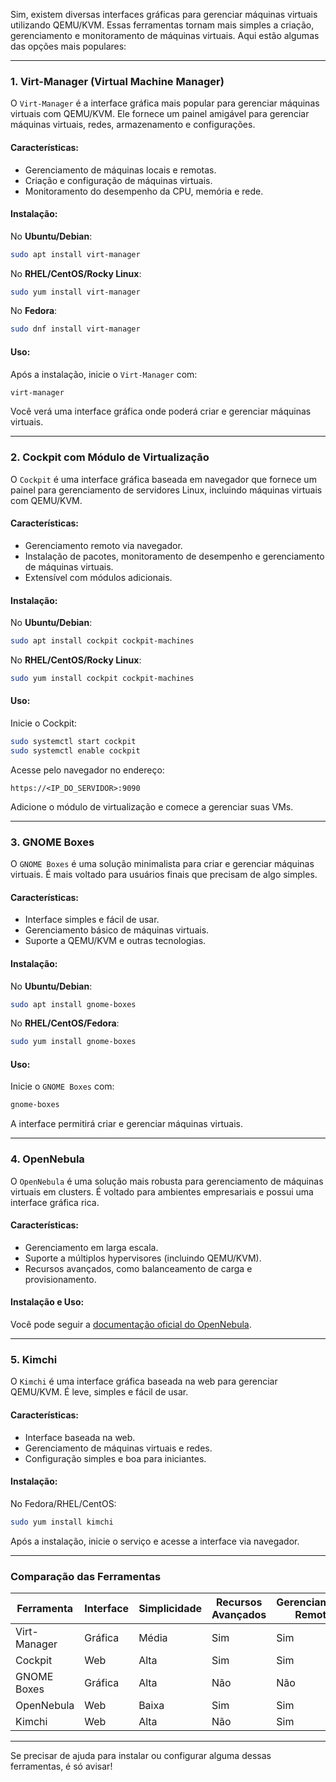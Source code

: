Sim, existem diversas interfaces gráficas para gerenciar máquinas virtuais utilizando QEMU/KVM. Essas ferramentas tornam mais simples a criação, gerenciamento e monitoramento de máquinas virtuais. Aqui estão algumas das opções mais populares:

---

### **1. Virt-Manager (Virtual Machine Manager)**
O `Virt-Manager` é a interface gráfica mais popular para gerenciar máquinas virtuais com QEMU/KVM. Ele fornece um painel amigável para gerenciar máquinas virtuais, redes, armazenamento e configurações.

#### **Características**:
- Gerenciamento de máquinas locais e remotas.
- Criação e configuração de máquinas virtuais.
- Monitoramento do desempenho da CPU, memória e rede.

#### **Instalação**:
No **Ubuntu/Debian**:
```bash
sudo apt install virt-manager
```

No **RHEL/CentOS/Rocky Linux**:
```bash
sudo yum install virt-manager
```

No **Fedora**:
```bash
sudo dnf install virt-manager
```

#### **Uso**:
Após a instalação, inicie o `Virt-Manager` com:
```bash
virt-manager
```
Você verá uma interface gráfica onde poderá criar e gerenciar máquinas virtuais.

---

### **2. Cockpit com Módulo de Virtualização**
O `Cockpit` é uma interface gráfica baseada em navegador que fornece um painel para gerenciamento de servidores Linux, incluindo máquinas virtuais com QEMU/KVM.

#### **Características**:
- Gerenciamento remoto via navegador.
- Instalação de pacotes, monitoramento de desempenho e gerenciamento de máquinas virtuais.
- Extensível com módulos adicionais.

#### **Instalação**:
No **Ubuntu/Debian**:
```bash
sudo apt install cockpit cockpit-machines
```

No **RHEL/CentOS/Rocky Linux**:
```bash
sudo yum install cockpit cockpit-machines
```

#### **Uso**:
Inicie o Cockpit:
```bash
sudo systemctl start cockpit
sudo systemctl enable cockpit
```
Acesse pelo navegador no endereço:
```
https://<IP_DO_SERVIDOR>:9090
```

Adicione o módulo de virtualização e comece a gerenciar suas VMs.

---

### **3. GNOME Boxes**
O `GNOME Boxes` é uma solução minimalista para criar e gerenciar máquinas virtuais. É mais voltado para usuários finais que precisam de algo simples.

#### **Características**:
- Interface simples e fácil de usar.
- Gerenciamento básico de máquinas virtuais.
- Suporte a QEMU/KVM e outras tecnologias.

#### **Instalação**:
No **Ubuntu/Debian**:
```bash
sudo apt install gnome-boxes
```

No **RHEL/CentOS/Fedora**:
```bash
sudo yum install gnome-boxes
```

#### **Uso**:
Inicie o `GNOME Boxes` com:
```bash
gnome-boxes
```
A interface permitirá criar e gerenciar máquinas virtuais.

---

### **4. OpenNebula**
O `OpenNebula` é uma solução mais robusta para gerenciamento de máquinas virtuais em clusters. É voltado para ambientes empresariais e possui uma interface gráfica rica.

#### **Características**:
- Gerenciamento em larga escala.
- Suporte a múltiplos hypervisores (incluindo QEMU/KVM).
- Recursos avançados, como balanceamento de carga e provisionamento.

#### **Instalação e Uso**:
Você pode seguir a [documentação oficial do OpenNebula](https://opennebula.io/).

---

### **5. Kimchi**
O `Kimchi` é uma interface gráfica baseada na web para gerenciar QEMU/KVM. É leve, simples e fácil de usar.

#### **Características**:
- Interface baseada na web.
- Gerenciamento de máquinas virtuais e redes.
- Configuração simples e boa para iniciantes.

#### **Instalação**:
No Fedora/RHEL/CentOS:
```bash
sudo yum install kimchi
```

Após a instalação, inicie o serviço e acesse a interface via navegador.

---

### **Comparação das Ferramentas**
| Ferramenta         | Interface | Simplicidade | Recursos Avançados | Gerenciamento Remoto |
|---------------------|-----------|--------------|---------------------|-----------------------|
| Virt-Manager       | Gráfica   | Média        | Sim                 | Sim                   |
| Cockpit            | Web       | Alta         | Sim                 | Sim                   |
| GNOME Boxes        | Gráfica   | Alta         | Não                 | Não                   |
| OpenNebula         | Web       | Baixa        | Sim                 | Sim                   |
| Kimchi             | Web       | Alta         | Não                 | Sim                   |

---

Se precisar de ajuda para instalar ou configurar alguma dessas ferramentas, é só avisar!
